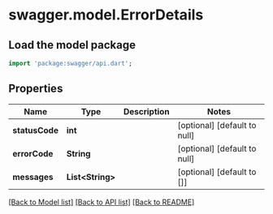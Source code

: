 # swagger.model.ErrorDetails

## Load the model package
```dart
import 'package:swagger/api.dart';
```

## Properties
Name | Type | Description | Notes
------------ | ------------- | ------------- | -------------
**statusCode** | **int** |  | [optional] [default to null]
**errorCode** | **String** |  | [optional] [default to null]
**messages** | **List&lt;String&gt;** |  | [optional] [default to []]

[[Back to Model list]](../README.md#documentation-for-models) [[Back to API list]](../README.md#documentation-for-api-endpoints) [[Back to README]](../README.md)

